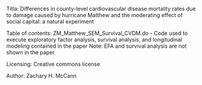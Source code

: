 Titla: Differences in county-level cardiovascular disease mortality rates due to damage caused by hurricane Matthew and the moderating effect of social capital: a natural experiment

Table of contents: ZM_Matthew_SEM_Survival_CVDM.do - Code used to execute exploratory factor analysis, survival analysis, and longitudinal modeling contained in the paper
  Note: EFA and survival analysis are not shown in the paper

  Licensing: Creative commons license

  Author: Zachary H. McCann

